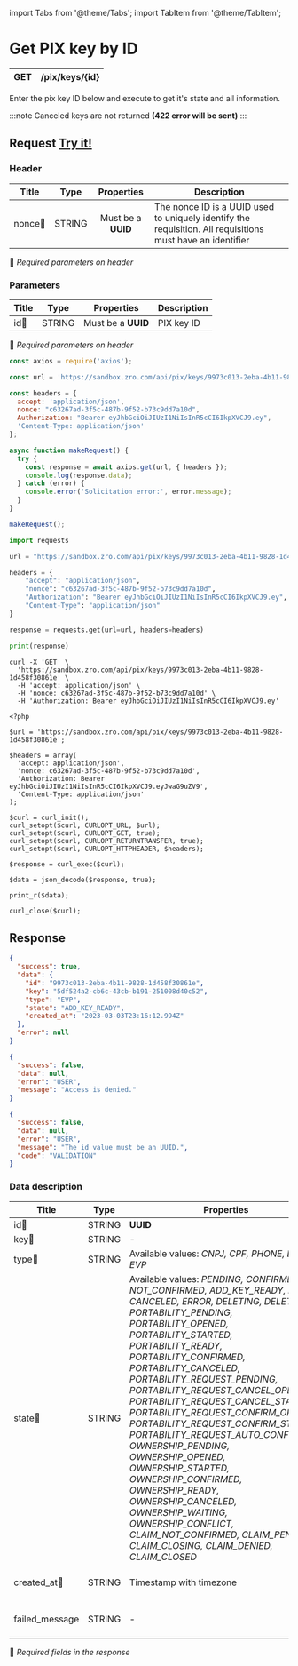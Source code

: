 import Tabs from '@theme/Tabs';
import TabItem from '@theme/TabItem';

# Get PIX key by ID

| GET       | /pix/keys/{id}|
| --------- | --------------|


Enter the pix key ID below and execute to get it's state and all information.

:::note
Canceled keys are not returned **(422 error will be sent)**
:::


## Request <a href="https://sandbox.zro.com/api/api/" class="try-btn">Try it!</a>

### Header

| Title                      | Type       | Properties                       | Description |
| ---------------------------| :---------:|:-------------------------------: |----------------------------------------------------------------------------------------------------------------|
| nonce:small_orange_diamond:| STRING     | Must be a **UUID**           | The nonce ID is a UUID  used to uniquely identify the requisition. All requisitions must have an identifier|
:small_orange_diamond: *Required parameters on header*

### Parameters

| Title                    | Type       | Properties             |Description                                        |
| -------------------------| :---------:|:----------------------:| ------------------------------------------------- |
| id:small_orange_diamond: | STRING     | Must be a **UUID**     | PIX key ID                                        |
:small_orange_diamond: *Required parameters on header*



<Tabs>
<TabItem value="js" label="NodeJS">

```js title=Axios
const axios = require('axios');

const url = 'https://sandbox.zro.com/api/pix/keys/9973c013-2eba-4b11-9828-1d458f30861e';

const headers = {
  accept: 'application/json',
  nonce: "c63267ad-3f5c-487b-9f52-b73c9dd7a10d",
  Authorization: "Bearer eyJhbGciOiJIUzI1NiIsInR5cCI6IkpXVCJ9.ey",
  'Content-Type: application/json'
};

async function makeRequest() {
  try {
    const response = await axios.get(url, { headers });
    console.log(response.data);
  } catch (error) {
    console.error('Solicitation error:', error.message);
  }
}

makeRequest();
```
</TabItem>
<TabItem value="py" label="Python">

```python title=Requests
import requests

url = "https://sandbox.zro.com/api/pix/keys/9973c013-2eba-4b11-9828-1d458f30861e"

headers = {
    "accept": "application/json",
    "nonce": "c63267ad-3f5c-487b-9f52-b73c9dd7a10d",
    "Authorization": "Bearer eyJhbGciOiJIUzI1NiIsInR5cCI6IkpXVCJ9.ey",
    "Content-Type": "application/json"
}

response = requests.get(url=url, headers=headers)

print(response)
```
</TabItem>
<TabItem value="shell" label="Shell">

```shell title=CURL
curl -X 'GET' \
  'https://sandbox.zro.com/api/pix/keys/9973c013-2eba-4b11-9828-1d458f30861e' \
  -H 'accept: application/json' \
  -H 'nonce: c63267ad-3f5c-487b-9f52-b73c9dd7a10d' \
  -H 'Authorization: Bearer eyJhbGciOiJIUzI1NiIsInR5cCI6IkpXVCJ9.ey'
```
</TabItem>
<TabItem value="php" label="PHP">

```shell title=CURL
<?php

$url = 'https://sandbox.zro.com/api/pix/keys/9973c013-2eba-4b11-9828-1d458f30861e';

$headers = array(
  'accept: application/json',
  'nonce: c63267ad-3f5c-487b-9f52-b73c9dd7a10d',
  'Authorization: Bearer eyJhbGciOiJIUzI1NiIsInR5cCI6IkpXVCJ9.eyJwaG9uZV9',
  'Content-Type: application/json'
);

$curl = curl_init();
curl_setopt($curl, CURLOPT_URL, $url);
curl_setopt($curl, CURLOPT_GET, true);
curl_setopt($curl, CURLOPT_RETURNTRANSFER, true);
curl_setopt($curl, CURLOPT_HTTPHEADER, $headers);

$response = curl_exec($curl);

$data = json_decode($response, true);

print_r($data);

curl_close($curl);
```
</TabItem>
</Tabs>

## Response


<Tabs>
<TabItem value="200" label="200">

```json  title=/pix/keys/{id}
{
  "success": true,
  "data": {
    "id": "9973c013-2eba-4b11-9828-1d458f30861e",
    "key": "5df524a2-cb6c-43cb-b191-251008d40c52",
    "type": "EVP",
    "state": "ADD_KEY_READY",
    "created_at": "2023-03-03T23:16:12.994Z"
  },
  "error": null
}
```
</TabItem>
<TabItem value="401" label="401">

```json  title=/pix/keys/{id}
{
  "success": false,
  "data": null,
  "error": "USER",
  "message": "Access is denied."
}
```
</TabItem>
<TabItem value="422" label="422">

```json  title=/pix/keys/{id}
{
  "success": false,
  "data": null,
  "error": "USER",
  "message": "The id value must be an UUID.",
  "code": "VALIDATION"
}
```
</TabItem>
</Tabs>

### Data description

| Title                             | Type       |Properties                                       | Description                        |
| --------------------------------  |:----------:|-----------------------------------------------| ---------------------------------- |
| id:small_orange_diamond:          | STRING     | **UUID**                                        | PIX key ID                         |
| key:small_orange_diamond:         | STRING     | -                                               | PIX key                            |
| type:small_orange_diamond:        | STRING     | Available values: *CNPJ, CPF, PHONE, EMAIL, EVP* | PIX Key type                       |
| state:small_orange_diamond:       | STRING     | Available values: *PENDING, CONFIRMED, NOT_CONFIRMED, ADD_KEY_READY, READY, CANCELED, ERROR, DELETING, DELETED, PORTABILITY_PENDING, PORTABILITY_OPENED, PORTABILITY_STARTED, PORTABILITY_READY, PORTABILITY_CONFIRMED, PORTABILITY_CANCELED, PORTABILITY_REQUEST_PENDING, PORTABILITY_REQUEST_CANCEL_OPENED, PORTABILITY_REQUEST_CANCEL_STARTED, PORTABILITY_REQUEST_CONFIRM_OPENED, PORTABILITY_REQUEST_CONFIRM_STARTED, PORTABILITY_REQUEST_AUTO_CONFIRMED, OWNERSHIP_PENDING, OWNERSHIP_OPENED, OWNERSHIP_STARTED, OWNERSHIP_CONFIRMED, OWNERSHIP_READY, OWNERSHIP_CANCELED, OWNERSHIP_WAITING, OWNERSHIP_CONFLICT, CLAIM_NOT_CONFIRMED, CLAIM_PENDING, CLAIM_CLOSING, CLAIM_DENIED, CLAIM_CLOSED*       | PIX key state                      |
| created_at:small_orange_diamond:  | STRING     | Timestamp with timezone                         | PIX key created date               |
| failed_message | STRING     | -                     | Pix Key failed message    |
:small_orange_diamond: *Required fields in the response*